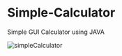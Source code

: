 # Simple-Calculator
Simple GUI Calculator using JAVA

![simpleCalculator](https://user-images.githubusercontent.com/67692336/104138119-12030e00-53dd-11eb-9dac-971adb6ce6b5.JPG)

